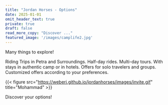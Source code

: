 ```yaml
---
title: "Jordan Horses - Options"
date: 2025-01-01
omit_header_text: true
private: true
draft: false
read_more_copy: "Discover ..."
featured_image: '/images/camplife2.jpg'
---
```



Many things to explore! 



Riding Trips in Petra and Surroundings. Half-day rides. Multi-day tours. With stays in authentic camp or in hotels. Offers for solo travelers and groups. Customized offers according to your preferences.

{{< figure src="https://weberi.github.io/jordanhorses/images/invite.gif" title="Mohammad" >}}

Discover  your options! 